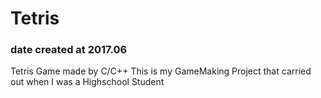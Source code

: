 # Tetris
### date created at 2017.06

Tetris Game made by C/C++
This is my GameMaking Project that carried out when I was a Highschool Student
